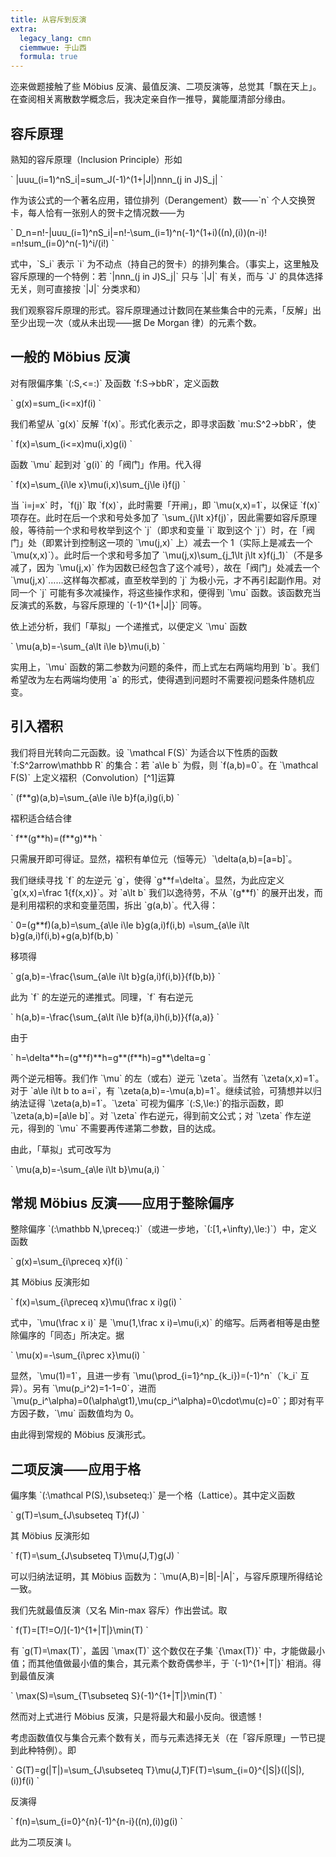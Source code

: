 ```yaml
---
title: 从容斥到反演
extra:
  legacy_lang: cmn
  ciemmwue: 于山西
  formula: true
---
```


迩来做题接触了些 Möbius 反演、最值反演、二项反演等，总觉其「飘在天上」。在查阅相关离散数学概念后，我决定亲自作一推导，冀能厘清部分缘由。

<!--more-->

## 容斥原理

熟知的容斥原理（Inclusion Principle）形如

\`
\|uuu\_(i=1)^nS\_i\|=sum\_J(-1)^(1+\|J\|)nnn\_(j in J)S\_j\|
\`

作为该公式的一个著名应用，错位排列（Derangement）数⸺\`n\` 个人交换贺卡，每人恰有一张别人的贺卡之情况数⸺为

\`
D\_n=n!-\|uuu\_(i=1)^nS\_i\|=n!-\sum\_(i=1)^n(-1)^(1+i)((n),(i))(n-i)! =n!sum\_(i=0)^n(-1)^i/(i!)
\`

式中，\`S\_i\` 表示 \`i\` 为不动点（持自己的贺卡）的排列集合。（事实上，这里触及容斥原理的一个特例：若 \`\|nnn\_(j in J)S\_j\|\` 只与 \`\|J\|\` 有关，而与 \`J\` 的具体选择无关，则可直接按 \`\|J\|\` 分类求和）

我们观察容斥原理的形式。容斥原理通过计数同在某些集合中的元素，「反解」出至少出现一次（或从未出现⸺据 De Morgan 律）的元素个数。

## 一般的 Möbius 反演

对有限偏序集 \`(:S,<=:)\` 及函数 \`f:S->bbR\`，定义函数

\`
g(x)=sum\_(i<=x)f(i)
\`

我们希望从 \`g(x)\` 反解 \`f(x)\`。形式化表示之，即寻求函数 \`mu:S^2->bbR\`，使

\`
f(x)=\sum\_(i<=x)mu(i,x)g(i)
\`

函数 \`\mu\` 起到对 \`g(i)\` 的「阀门」作用。代入得

\`
f(x)=\sum\_{i\le x}\mu(i,x)\sum\_{j\le i}f(j)
\`

当 \`i=j=x\` 时，\`f(j)\` 取 \`f(x)\`，此时需要「开闸」，即 \`\mu(x,x)=1\`，以保证 \`f(x)\` 项存在。此时在后一个求和号处多加了 \`\sum\_{j\lt x}f(j)\`，因此需要如容斥原理般，等待前一个求和号枚举到这个 \`j\`（即求和变量 \`i\` 取到这个 \`j\`）时，在「阀门」处（即累计到控制这一项的 \`\mu(j,x)\` 上）减去一个 1（实际上是减去一个 \`\mu(x,x)\`）。此时后一个求和号多加了 \`\mu(j,x)\sum\_{j\_1\lt j\lt x}f(j\_1)\`（不是多减了，因为 \`\mu(j,x)\` 作为因数已经包含了这个减号），故在「阀门」处减去一个  \`\mu(j,x)\`……这样每次都减，直至枚举到的 \`j\` 为极小元，才不再引起副作用。对同一个 \`j\` 可能有多次减操作，将这些操作求和，便得到 \`\mu\` 函数。该函数充当反演式的系数，与容斥原理的 \`(-1)^{1+\|J\|}\` 同等。

依上述分析，我们「草拟」一个递推式，以便定义 \`\mu\` 函数

\`
\mu(a,b)=-\sum\_{a\lt i\le b}\mu(i,b)
\`

实用上，\`\mu\` 函数的第二参数为问题的条件，而上式左右两端均用到 \`b\`。我们希望改为左右两端均使用 \`a\` 的形式，使得遇到问题时不需要视问题条件随机应变。

## 引入褶积

我们将目光转向二元函数。设 \`\mathcal F(S)\` 为适合以下性质的函数 \`f:S^2arrow\mathbb R\` 的集合：若 \`a\le b\` 为假，则 \`f(a,b)=0\`。在 \`\mathcal F(S)\` 上定义褶积（Convolution）[^1]运算

\`
(f\*\*g)(a,b)=\sum\_{a\le i\le b}f(a,i)g(i,b)
\`

褶积适合结合律

\`
f\*\*(g\*\*h)=(f\*\*g)\*\*h
\`

只需展开即可得证。显然，褶积有单位元（恒等元）\`\delta(a,b)=\[a=b\]\`。

我们继续寻找 \`f\` 的左逆元 \`g\`，使得 \`g\*\*f=\delta\`。显然，为此应定义 \`g(x,x)=\frac 1{f(x,x)}\`。对 \`a\lt b\` 我们以逸待劳，不从 \`(g\*\*f)\` 的展开出发，而是利用褶积的求和变量范围，拆出 \`g(a,b)\`。代入得：

\`
0=(g\*\*f)(a,b)=\sum\_{a\le i\le b}g(a,i)f(i,b)
=\sum\_{a\le i\lt b}g(a,i)f(i,b)+g(a,b)f(b,b)
\`

移项得

\`
g(a,b)=-\frac{\sum\_{a\le i\lt b}g(a,i)f(i,b)}{f(b,b)}
\`

此为 \`f\` 的左逆元的递推式。同理，\`f\` 有右逆元

\`
h(a,b)=-\frac{\sum\_{a\lt i\le b}f(a,i)h(i,b)}{f(a,a)}
\`

由于

\`
h=\delta\*\*h=(g\*\*f)\*\*h=g\*\*(f\*\*h)=g\*\*\delta=g
\`

两个逆元相等。我们作 \`\mu\` 的左（或右）逆元 \`\zeta\`。当然有 \`\zeta(x,x)=1\`。对于 \`a\le i\lt b to a=i\`，有 \`\zeta(a,b)=-\mu(a,b)=1\`。继续试验，可猜想并以归纳法证得 \`\zeta(a,b)=1\`。\`\zeta\` 可视为偏序 \`(:S,\le:)\`的指示函数，即 \`\zeta(a,b)=\[a\le b\]\`。对 \`\zeta\` 作右逆元，得到前文公式；对 \`\zeta\` 作左逆元，得到的 \`\mu\` 不需要再传递第二参数，目的达成。

由此，「草拟」式可改写为

\`
\mu(a,b)=-\sum\_{a\le i\lt b}\mu(a,i)
\`

## 常规 Möbius 反演⸺应用于整除偏序

整除偏序 \`(:\mathbb N,\preceq:)\`（或进一步地，\`(:\[1,+\infty),\le:)\`）中，定义函数

\`
g(x)=\sum\_{i\preceq x}f(i)
\`

其 Möbius 反演形如

\`
f(x)=\sum\_{i\preceq x}\mu(\frac x i)g(i)
\`

式中，\`\mu(\frac x i)\` 是 \`\mu(1,\frac x i)=\mu(i,x)\` 的缩写。后两者相等是由整除偏序的「同态」所决定。据

\`
\mu(x)=-\sum\_{i\prec x}\mu(i)
\`

显然，\`\mu(1)=1\`，且进一步有 \`\mu(\prod\_{i=1}^np\_{k\_i})=(-1)^n\`（\`k\_i\` 互异）。另有 \`\mu(p\_i^2)=1-1=0\`，进而 \`\mu(p\_i^\alpha)=0(\alpha\gt1),\mu(cp\_i^\alpha)=0\cdot\mu(c)=0\`；即对有平方因子数，\`\mu\` 函数值均为 0。

由此得到常规的 Möbius 反演形式。

## 二项反演⸺应用于格

偏序集 \`(:\mathcal P(S),\subseteq:)\` 是一个格（Lattice）。其中定义函数

\`
g(T)=\sum\_{J\subseteq T}f(J)
\`

其 Möbius 反演形如

\`
f(T)=\sum\_{J\subseteq T}\mu(J,T)g(J)
\`

可以归纳法证明，其 Möbius 函数为：\`\mu(A,B)=\|B\|-\|A\|\`，与容斥原理所得结论一致。

我们先就最值反演（又名 Min-max 容斥）作出尝试。取

\`
f(T)=\[T!=O/\](-1)^{1+\|T\|}\min(T)
\`

有 \`g(T)=\max(T)\`，盖因 \`\max(T)\` 这个数仅在子集 \`\{\max(T)\}\` 中，才能做最小值；而其他值做最小值的集合，其元素个数奇偶参半，于 \`(-1)^{1+\|T\|}\` 相消。得到最值反演

\`
\max(S)=\sum\_{T\subseteq S}(-1)^{1+\|T\|}\min(T)
\`

然而对上式进行 Möbius 反演，只是将最大和最小反向。很遗憾！

考虑函数值仅与集合元素个数有关，而与元素选择无关（在「容斥原理」一节已提到此种特例）。即

\`
G(T)=g(\|T\|)=\sum\_{J\subseteq T}\mu(J,T)F(T)=\sum\_{i=0}^{\|S\|}((\|S\|), (i))f(i)
\`

反演得

\`
f(n)=\sum\_{i=0}^{n}(-1)^{n-i}((n),(i))g(i)
\`

此为二项反演 I。

